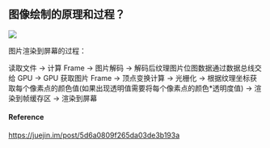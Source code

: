 ## 图像绘制的原理和过程？

![](https://github.com/RayJiang16/Swift-Review/blob/master/Image/UI/image-to-screen.png)

图片渲染到屏幕的过程：

读取文件 → 计算 Frame → 图片解码 → 解码后纹理图片位图数据通过数据总线交给 GPU → GPU 获取图片 Frame → 顶点变换计算 → 光栅化 → 根据纹理坐标获取每个像素点的颜色值(如果出现透明值需要将每个像素点的颜色*透明度值) → 渲染到帧缓存区 → 渲染到屏幕



#### Reference

https://juejin.im/post/5d6a0809f265da03de3b193a

